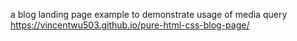 a blog landing page example to demonstrate usage of media query
https://vincentwu503.github.io/pure-html-css-blog-page/
